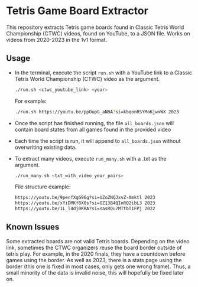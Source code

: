 # Tetris Game Board Extractor

This repository extracts Tetris game boards found in Classic Tetris World Championship (CTWC) videos, found on YouTube, to a JSON file. Works on videos from 2020-2023 in the 1v1 format.  

## Usage

- In the terminal, execute the script `run.sh` with a YouTube link to a Classic Tetris World Championship (CTWC) video as the argument.
  
    ```bash
    ./run.sh <ctwc_youtube_link> <year>
    ```
    For example:
    ```bash
    ./run.sh https://youtu.be/ppOupG_aNBA?si=kbqonRSYMoKjwxWX 2023
    ```

- Once the script has finished running, the file `all_boards.json` will contain board states from all games found in the provided video

- Each time the script is run, it will append to `all_boards.json` without overwriting existing data.

- To extract many videos, execute `run_many.sh` with a .txt as the argument. 

    ```bash
    ./run_many.sh <txt_with_video_year_pairs>
    ```
    File structure example:
    ```bash
    https://youtu.be/9penfXgG96g?si=UZoZNQJxvZ-Amktl 2023
    https://youtu.be/xYiDMKf8X0s?si=GZ13B4QInRQ2ibL3 2023
    https://youtu.be/1L_l4dj0KRA?si=sasROu7MTtbT1FPj 2022
    ```

## Known Issues

Some extracted boards are not valid Tetris boards. Depending on the video link, sometimes the CTWC organizers reuse the board border outside of tetris play. For example, in the 2020 finals, they have a countdown before games using the border. As well as 2023, there is a stats page using the border (this one is fixed in most cases, only gets one wrong frame). Thus, a small minority of the data is invalid noise, this will hopefully be fixed later on.